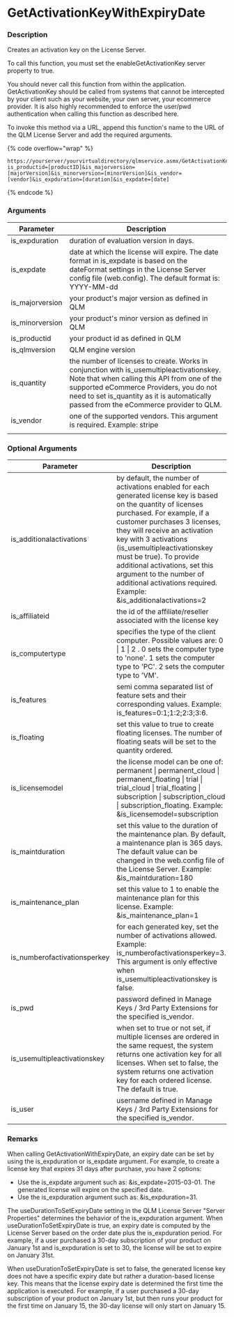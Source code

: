 # GetActivationKeyWithExpiryDate

### Description

Creates an activation key on the License Server.

To call this function, you must set the enableGetActivationKey server property to true.

You should never call this function from within the application. GetActivationKey should be called from systems that cannot be intercepted by your client such as your website, your own server, your ecommerce provider. It is also highly recommended to enforce the user/pwd authentication when calling this function as described here.

To invoke this method via a URL, append this function's name to the URL of the QLM License Server and add the required arguments.

{% code overflow="wrap" %}
```http
https://yourserver/yourvirtualdirectory/qlmservice.asmx/GetActivationKeyWithExpiryDate?is_productid=[productID]&is_majorversion=[majorVersion]&is_minorversion=[minorVersion]&is_vendor=[vendor]&is_expduration=[duration]&is_expdate=[date]
```
{% endcode %}

### Arguments

| Parameter        | Description                                                                                                                                                                                                                                                                     |
| ---------------- | ------------------------------------------------------------------------------------------------------------------------------------------------------------------------------------------------------------------------------------------------------------------------------- |
| is\_expduration  | duration of evaluation version in days.                                                                                                                                                                                                                                         |
| is\_expdate      | date at which the license will expire. The date format in is\_expdate is based on the dateFormat settings in the License Server config file (web.config). The default format is: YYYY-MM-dd                                                                                     |
| is\_majorversion | your product's major version as defined in QLM                                                                                                                                                                                                                                  |
| is\_minorversion | your product's minor version as defined in QLM                                                                                                                                                                                                                                  |
| is\_productid    | your product id as defined in QLM                                                                                                                                                                                                                                               |
| is\_qlmversion   | QLM engine version                                                                                                                                                                                                                                                              |
| is\_quantity     | the number of licenses to create. Works in conjunction with is\_usemultipleactivationskey. Note that when calling this API from one of the supported eCommerce Providers, you do not need to set is\_quantity as it is automatically passed from the eCommerce provider to QLM. |
| is\_vendor       | one of the supported vendors. This argument is required. Example: stripe                                                                                                                                                                                                        |
|                  |                                                                                                                                                                                                                                                                                 |

### Optional Arguments

| Parameter                     | Description                                                                                                                                                                                                                                                                                                                                                                                                                      |
| ----------------------------- | -------------------------------------------------------------------------------------------------------------------------------------------------------------------------------------------------------------------------------------------------------------------------------------------------------------------------------------------------------------------------------------------------------------------------------- |
| is\_additionalactivations     | by default, the number of activations enabled for each generated license key is based on the quantity of licenses purchased. For example, if a customer purchases 3 licenses, they will receive an activation key with 3 activations (is\_usemultipleactivationskey must be true). To provide additional activations, set this argument to the number of additional activations required. Example: \&is\_additionalactivations=2 |
| is\_affiliateid               | the id of the affiliate/reseller associated with the license key                                                                                                                                                                                                                                                                                                                                                                 |
| is\_computertype              | specifies the type of the client computer. Possible values are: 0 \| 1 \| 2 . 0 sets the computer type to 'none'. 1 sets the computer type to 'PC'. 2 sets the computer type to 'VM'.                                                                                                                                                                                                                                            |
| is\_features                  | semi comma separated list of feature sets and their corresponding values. Example: is\_features=0:1;1:2;2:3;3:6.                                                                                                                                                                                                                                                                                                                 |
| is\_floating                  | set this value to true to create floating licenses. The number of floating seats will be set to the quantity ordered.                                                                                                                                                                                                                                                                                                            |
| is\_licensemodel              | the license model can be one of: permanent \| permanent\_cloud \| permanent\_floating \| trial \| trial\_cloud \| trial\_floating \| subscription \| subscription\_cloud \| subscription\_floating. Example: \&is\_licensemodel=subscription                                                                                                                                                                                     |
| is\_maintduration             | set this value to the duration of the maintenance plan. By default, a maintenance plan is 365 days. The default value can be changed in the web.config file of the License Server. Example: \&is\_maintduration=180                                                                                                                                                                                                              |
| is\_maintenance\_plan         | set this value to 1 to enable the maintenance plan for this license. Example: \&is\_maintenance\_plan=1                                                                                                                                                                                                                                                                                                                          |
| is\_numberofactivationsperkey | for each generated key, set the number of activations allowed. Example: is\_numberofactivationsperkey=3. This argument is only effective when is\_usemultipleactivationskey is false.                                                                                                                                                                                                                                            |
| is\_pwd                       | password defined in Manage Keys / 3rd Party Extensions for the specified is\_vendor.                                                                                                                                                                                                                                                                                                                                             |
| is\_usemultipleactivationskey | when set to true or not set, if multiple licenses are ordered in the same request, the system returns one activation key for all licenses. When set to false, the system returns one activation key for each ordered license. The default is true.                                                                                                                                                                               |
| is\_user                      | username defined in Manage Keys / 3rd Party Extensions for the specified is\_vendor.                                                                                                                                                                                                                                                                                                                                             |

### Remarks

When calling GetActivationWithExpiryDate, an expiry date can be set by using the is\_expduration or is\_expdate argument. For example, to create a license key that expires 31 days after purchase, you have 2 options:

* Use the is\_expdate argument such as: \&is\_expdate=2015-03-01. The generated license will expire on the specified date.
* Use the is\_expduration argument such as: \&is\_expduration=31.

The useDurationToSetExpiryDate setting in the QLM License Server "Server Properties" determines the behavior of the is\_expduration argument. When useDurationToSetExpiryDate is true, an expiry date is computed by the License Server based on the order date plus the is\_expduration period. For example, if a user purchased a 30-day subscription of your product on January 1st and is\_expduration is set to 30, the license will be set to expire on January 31st.

When useDurationToSetExpiryDate is set to false, the generated license key does not have a specific expiry date but rather a duration-based license key. This means that the license expiry date is determined the first time the application is executed. For example, if a user purchased a 30-day subscription of your product on January 1st, but then runs your product for the first time on January 15, the 30-day license will only start on January 15.

